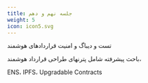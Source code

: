 ```yaml
---
title: جلسه نهم و دهم
weight: 5
icon: icon5.svg
---
```


تست و دیباگ و امنیت قراردادهای هوشمند


باحث پیشرفته شامل پترنهای طراحی قرارداد هوشمند،  

ENS، IPFS، Upgradable Contracts
